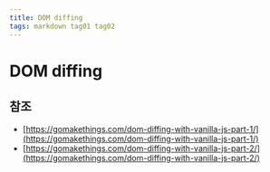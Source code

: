 ```yaml
---
title: DOM diffing
tags: markdown tag01 tag02
---
```


# DOM diffing

## 참조

* [https://gomakethings.com/dom-diffing-with-vanilla-js-part-1/](https://gomakethings.com/dom-diffing-with-vanilla-js-part-1/)
* [https://gomakethings.com/dom-diffing-with-vanilla-js-part-2/](https://gomakethings.com/dom-diffing-with-vanilla-js-part-2/)
